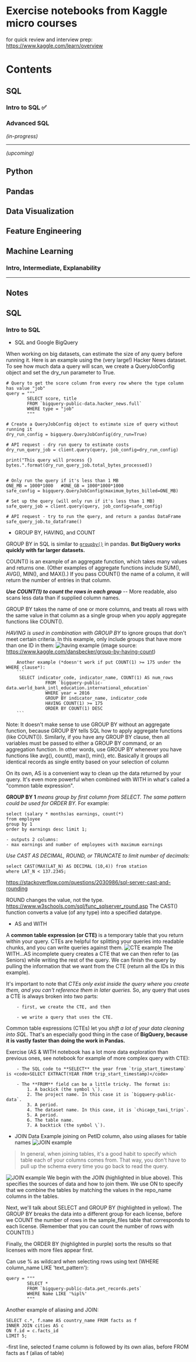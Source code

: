 # Exercise notebooks from Kaggle micro courses
for quick review and interview prep: 
https://www.kaggle.com/learn/overview
# Contents

## SQL
### Intro to SQL ✅ 

### Advanced SQL
*(in-progress)*

---
*(upcoming)*
## Python
## Pandas
## Data Visualization
## Feature Engineering
## Machine Learning
### Intro, Intermediate, Explanability


----

## Notes

## SQL
### Intro to SQL
* SQL and Google BigQuery

When working on big datasets, can estimate the size of any query before running it. Here is an example using the (very large!) Hacker News dataset. To see how much data a query will scan, we create a QueryJobConfig object and set the dry_run parameter to True.

```
# Query to get the score column from every row where the type column has value "job"
query = """
        SELECT score, title
        FROM `bigquery-public-data.hacker_news.full`
        WHERE type = "job" 
        """

# Create a QueryJobConfig object to estimate size of query without running it
dry_run_config = bigquery.QueryJobConfig(dry_run=True)

# API request - dry run query to estimate costs
dry_run_query_job = client.query(query, job_config=dry_run_config)

print("This query will process {} bytes.".format(dry_run_query_job.total_bytes_processed))


# Only run the query if it's less than 1 MB  
ONE_MB = 1000*1000   #ONE_GB = 1000*1000*1000
safe_config = bigquery.QueryJobConfig(maximum_bytes_billed=ONE_MB)

# Set up the query (will only run if it's less than 1 MB)
safe_query_job = client.query(query, job_config=safe_config)

# API request - try to run the query, and return a pandas DataFrame
safe_query_job.to_dataframe()
```

* GROUP BY, HAVING, and COUNT

GROUP BY in SQL is similar to [`groupby()`](https://pandas.pydata.org/pandas-docs/stable/reference/api/pandas.DataFrame.groupby.html) in pandas. **But BigQuery works quickly with far larger datasets.**

COUNT() is an example of an aggregate function, which takes many values and returns one. (Other examples of aggregate functions include SUM(), AVG(), MIN(), and MAX().) If you pass COUNT() the name of a column, it will return the number of entries in that column. 

***Use COUNT(1) to count the rows in each group*** -- More readable, also scans less data than if supplied column names.

GROUP BY takes the name of one or more columns, and treats all rows with the same value in that column as a single group when you apply aggregate functions like COUNT().

*HAVING is used in combination with GROUP BY* to ignore groups that don't meet certain criteria. In this example, only include groups that have more than one ID in them:
![having example](https://i.imgur.com/2ImXfHQ.png) (image source: https://www.kaggle.com/dansbecker/group-by-having-count)

        Another example (*doesn't work if put COUNT(1) >= 175 under the WHERE clause*):
        ```
         SELECT indicator_code, indicator_name, COUNT(1) AS num_rows
                   FROM `bigquery-public-data.world_bank_intl_education.international_education`
                   WHERE year = 2016
                   GROUP BY indicator_name, indicator_code
                   HAVING COUNT(1) >= 175
                   ORDER BY COUNT(1) DESC
        ```

Note: It doesn't make sense to use GROUP BY without an aggregate function, because GROUP BY tells SQL how to apply aggregate functions (like COUNT()). Similarly, if you have any GROUP BY clause, then all variables must be passed to either a GROUP BY command, or an aggregation function. In other words, use GROUP BY whenever you have functions like avg(), count(), max(), min(), etc. Basically it groups all identical records as single entity based on your selection of column

On its own, AS is a convenient way to clean up the data returned by your query. It's even more powerful when combined with WITH in what's called a "common table expression".

**GROUP BY 1** *means group by first column from SELECT. The same pattern could be used for ORDER BY.* For example:
```
select (salary * months)as earnings, count(*) 
from employee 
group by 1 
order by earnings desc limit 1;

- outputs 2 columns: 
- max earnings and number of employees with maximum earnings
```

*Use CAST AS DECIMAL, ROUND, or TRUNCATE to limit number of decimals:*
```
select CAST(MAX(LAT_N) AS DECIMAL (10,4)) from station
where LAT_N < 137.2345;
```
https://stackoverflow.com/questions/2030986/sql-server-cast-and-rounding 

ROUND changes the value, not the type. https://www.w3schools.com/sql/func_sqlserver_round.asp 
The CAST() function converts a value (of any type) into a specified datatype.

* AS and WITH

A **common table expression (or CTE)** is a temporary table that you return within your query. CTEs are helpful for splitting your queries into readable chunks, and you can write queries against them.
![CTE example](https://i.imgur.com/3xQZM4p.png)
The WITH...AS incomplete query creates a CTE that we can then refer to (as Seniors) while writing the rest of the query.
We can finish the query by pulling the information that we want from the CTE (return all the IDs in this example). 

It's important to note that *CTEs only exist inside the query where you create them, and you can't reference them in later queries.* So, any query that uses a CTE is always broken into two parts: 

        - first, we create the CTE, and then 
        
        - we write a query that uses the CTE.

Common table expressions (CTEs) let you *shift a lot of your data cleaning into SQL*. That's an especially good thing in the case of **BigQuery, because it is vastly faster than doing the work in Pandas.** 

Exercise (AS & WITH notebook has a lot more data exploration than previous ones, see notebook for example of more complex query with CTE): 

        - The SQL code to **SELECT** the year from `trip_start_timestamp` is <code>SELECT EXTRACT(YEAR FROM trip_start_timestamp)</code>

        - The **FROM** field can be a little tricky. The format is:
            1. A backick (the symbol \`).
            2. The project name. In this case it is `bigquery-public-data`.
            3. A period.
            4. The dataset name. In this case, it is `chicago_taxi_trips`.
            5. A period.
            6. The table name.
            7. A backtick (the symbol \`).
                
 

* JOIN Data
Example joining on PetID column, also using aliases for table names
![JOIN example](https://i.imgur.com/fLlng42.png)

> In general, when joining tables, it's a good habit to specify which table each of your columns comes from. That way, you don't have to pull up the schema every time you go back to read the query.

![JOIN example](https://i.imgur.com/QeufD01.png)
We begin with the JOIN (highlighted in blue above). This specifies the sources of data and how to join them. We use ON to specify that we combine the tables by matching the values in the repo_name columns in the tables.

Next, we'll talk about SELECT and GROUP BY (highlighted in yellow). The GROUP BY breaks the data into a different group for each license, before we COUNT the number of rows in the sample_files table that corresponds to each license. (Remember that you can count the number of rows with COUNT(1).)

Finally, the ORDER BY (highlighted in purple) sorts the results so that licenses with more files appear first.

Can use % as wildcard when selecting rows using text (WHERE column_name LIKE 'text_pattern'):
```
query = """
        SELECT * 
        FROM `bigquery-public-data.pet_records.pets` 
        WHERE Name LIKE '%ipl%'
        """
```


Another example of aliasing and JOIN:
```
SELECT c.*, f.name AS country_name FROM facts as f
INNER JOIN cities AS c
ON f.id = c.facts_id
LIMIT 5;
```
-first line, selected f.name column is followed by its own alias, before FROM facts as f (alias of table)
    
